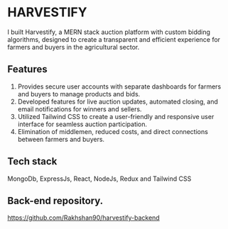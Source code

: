 # HARVESTIFY

I built Harvestify, a MERN stack auction platform with custom bidding algorithms, designed to create a transparent and efficient experience for farmers and buyers in the agricultural sector.

## Features
1. Provides secure user accounts with separate dashboards for farmers and buyers to manage products and bids.
2. Developed features for live auction updates, automated closing, and email notifications for winners and sellers.  
3. Utilized Tailwind CSS to create a user-friendly and responsive user interface for seamless auction participation.
4. Elimination of middlemen, reduced costs, and direct connections between farmers and buyers.
   
## Tech stack
MongoDb, ExpressJs, React, NodeJs, Redux and Tailwind CSS

## Back-end repository.
https://github.com/Rakhshan90/harvestify-backend
